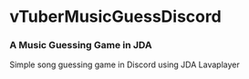 # vTuberMusicGuessDiscord
### A Music Guessing Game in JDA
Simple song guessing game in Discord using JDA Lavaplayer
